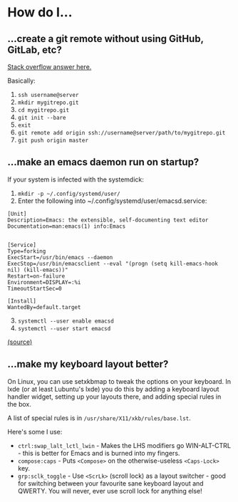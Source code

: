 # How do I...

## ...create a git remote without using GitHub, GitLab, etc?

[Stack overflow answer here.](https://stackoverflow.com/a/6649016)

Basically:

1. `ssh username@server`
2. `mkdir mygitrepo.git`
3. `cd mygitrepo.git`
4. `git init --bare`
5. `exit`
6. `git remote add origin ssh://username@server/path/to/mygitrepo.git`
7. `git push origin master`

## ...make an emacs daemon run on startup?

If your system is infected with the systemdick:

1. `mkdir -p ~/.config/systemd/user/`
2. Enter the following into ~/.config/systemd/user/emacsd.service:
```
[Unit]
Description=Emacs: the extensible, self-documenting text editor
Documentation=man:emacs(1) info:Emacs


[Service]
Type=forking
ExecStart=/usr/bin/emacs --daemon
ExecStop=/usr/bin/emacsclient --eval "(progn (setq kill-emacs-hook nil) (kill-emacs))"
Restart=on-failure
Environment=DISPLAY=:%i
TimeoutStartSec=0

[Install]
WantedBy=default.target
```
3. `systemctl --user enable emacsd`
4. `systemctl --user start emacsd`

[(source)](http://wikemacs.org/wiki/Emacs_server#Linux)

## ...make my keyboard layout better?

On Linux, you can use setxkbmap to tweak the options on your keyboard. In lxde
(or at least Lubuntu's lxde) you do this by adding a keyboard layout handler
widget, setting up your layouts there, and adding special rules in the box.

A list of special rules is in `/usr/share/X11/xkb/rules/base.lst`.

Here's some I use:

- `ctrl:swap_lalt_lctl_lwin` - Makes the LHS modifiers go WIN-ALT-CTRL - this is
  better for Emacs and is burned into my fingers.
- `compose:caps` - Puts `<Compose>` on the otherwise-useless `<Caps-Lock>` key.
- `grp:sclk_toggle` - Use `<ScrLk>` (scroll lock) as a layout switcher - good
  for switching between your favourite sane keyboard layout and QWERTY. You will
  never, ever use scroll lock for anything else!
